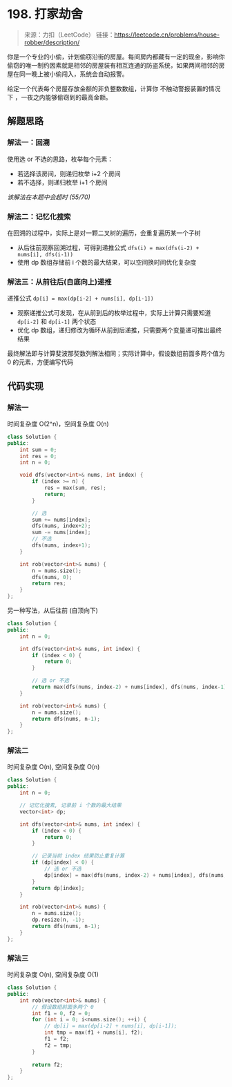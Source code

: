 # 198. 打家劫舍
> 来源：力扣（LeetCode）
链接：https://leetcode.cn/problems/house-robber/description/

你是一个专业的小偷，计划偷窃沿街的房屋。每间房内都藏有一定的现金，影响你偷窃的唯一制约因素就是相邻的房屋装有相互连通的防盗系统，如果两间相邻的房屋在同一晚上被小偷闯入，系统会自动报警。

给定一个代表每个房屋存放金额的非负整数数组，计算你 不触动警报装置的情况下 ，一夜之内能够偷窃到的最高金额。

## 解题思路
### 解法一：回溯
使用选 or 不选的思路，枚举每个元素：
- 若选择该房间，则递归枚举 i+2 个房间
- 若不选择，则递归枚举 i+1 个房间

*该解法在本题中会超时 (55/70)*

### 解法二：记忆化搜索
在回溯的过程中，实际上是对一颗二叉树的遍历，会重复遍历某一个子树
- 从后往前观察回溯过程，可得到递推公式 `dfs(i) = max(dfs(i-2) + nums[i], dfs(i-1))`
- 使用 dp 数组存储前 i 个数的最大结果，可以空间换时间优化复杂度

### 解法三：从前往后(自底向上)递推
递推公式 `dp[i] = max(dp[i-2] + nums[i], dp[i-1])`
- 观察递推公式可发现，在从前到后的枚举过程中，实际上计算只需要知道 `dp[i-2]` 和 `dp[i-1]` 两个状态
- 优化 dp 数组，递归修改为循环从前到后递推，只需要两个变量递可推出最终结果

最终解法即与计算斐波那契数列解法相同；实际计算中，假设数组前面多两个值为 0 的元素，方便编写代码

## 代码实现
### 解法一
时间复杂度 O(2^n)，空间复杂度 O(n)
```cpp
class Solution {
public:
    int sum = 0;
    int res = 0;
    int n = 0;

    void dfs(vector<int>& nums, int index) {
        if (index >= n) {
            res = max(sum, res);
            return;
        }

        // 选
        sum += nums[index];
        dfs(nums, index+2);
        sum -= nums[index];
        // 不选
        dfs(nums, index+1);
    }

    int rob(vector<int>& nums) {
        n = nums.size();
        dfs(nums, 0);
        return res;
    }
};
```
另一种写法，从后往前 (自顶向下)
```cpp
class Solution {
public:
    int n = 0;

    int dfs(vector<int>& nums, int index) {
        if (index < 0) {
            return 0;
        }

        // 选 or 不选
        return max(dfs(nums, index-2) + nums[index], dfs(nums, index-1));
    }

    int rob(vector<int>& nums) {
        n = nums.size();
        return dfs(nums, n-1);
    }
};
```

### 解法二
时间复杂度 O(n), 空间复杂度 O(n)
```cpp
class Solution {
public:
    int n = 0;

    // 记忆化搜素, 记录前 i 个数的最大结果
    vector<int> dp;

    int dfs(vector<int>& nums, int index) {
        if (index < 0) {
            return 0;
        }

        // 记录当前 index 结果防止重复计算
        if (dp[index] < 0) {
            // 选 or 不选
            dp[index] = max(dfs(nums, index-2) + nums[index], dfs(nums, index-1));
        }
        return dp[index];
    }

    int rob(vector<int>& nums) {
        n = nums.size();
        dp.resize(n, -1);
        return dfs(nums, n-1);
    }
};
```

### 解法三
时间复杂度 O(n), 空间复杂度 O(1)
```cpp
class Solution {
public:
    int rob(vector<int>& nums) {
        // 假设数组前面多两个 0
        int f1 = 0, f2 = 0;
        for (int i = 0; i<nums.size(); ++i) {
            // dp[i] = max(dp[i-2] + nums[i], dp[i-1]);
            int tmp = max(f1 + nums[i], f2);
            f1 = f2;
            f2 = tmp;
        }
        
        return f2;
    }
};
```